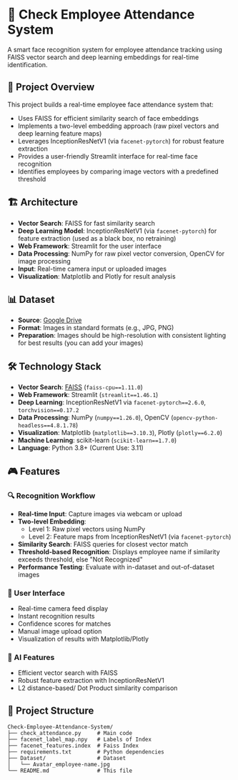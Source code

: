 # 👤 Check Employee Attendance System

A smart face recognition system for employee attendance tracking using FAISS vector search and deep learning embeddings for real-time identification.

## 🎯 Project Overview

This project builds a real-time employee face attendance system that:

- Uses FAISS for efficient similarity search of face embeddings
- Implements a two-level embedding approach (raw pixel vectors and deep learning feature maps)
- Leverages InceptionResNetV1 (via `facenet-pytorch`) for robust feature extraction
- Provides a user-friendly Streamlit interface for real-time face recognition
- Identifies employees by comparing image vectors with a predefined threshold

## 🏗️ Architecture

- **Vector Search**: FAISS for fast similarity search
- **Deep Learning Model**: InceptionResNetV1 (via `facenet-pytorch`) for feature extraction (used as a black box, no retraining)
- **Web Framework**: Streamlit for the user interface
- **Data Processing**: NumPy for raw pixel vector conversion, OpenCV for image processing
- **Input**: Real-time camera input or uploaded images
- **Visualization**: Matplotlib and Plotly for result analysis

## 📊 Dataset

- **Source**: [Google Drive](https://drive.google.com/file/d/1WINKn7eU2RizsImBhsb-pPWisulzPK09/view?usp=sharing)
- **Format**: Images in standard formats (e.g., JPG, PNG)
- **Preparation**: Images should be high-resolution with consistent lighting for best results (you can add your images)

## 🛠️ Technology Stack

- **Vector Search**: [FAISS](https://github.com/facebookresearch/faiss) (`faiss-cpu==1.11.0`)
- **Web Framework**: Streamlit (`streamlit==1.46.1`)
- **Deep Learning**: InceptionResNetV1 via `facenet-pytorch==2.6.0`, `torchvision==0.17.2`
- **Data Processing**: NumPy (`numpy==1.26.0`), OpenCV (`opencv-python-headless==4.8.1.78`)
- **Visualization**: Matplotlib (`matplotlib==3.10.3`), Plotly (`plotly==6.2.0`)
- **Machine Learning**: scikit-learn (`scikit-learn==1.7.0`)
- **Language**: Python 3.8+ (Current Use: 3.11)

## 🎮 Features

### 🔍 Recognition Workflow

- **Real-time Input**: Capture images via webcam or upload
- **Two-level Embedding**:
  - Level 1: Raw pixel vectors using NumPy
  - Level 2: Feature maps from InceptionResNetV1 (via `facenet-pytorch`)
- **Similarity Search**: FAISS queries for closest vector match
- **Threshold-based Recognition**: Displays employee name if similarity exceeds threshold, else "Not Recognized"
- **Performance Testing**: Evaluate with in-dataset and out-of-dataset images

### 🎨 User Interface

- Real-time camera feed display
- Instant recognition results
- Confidence scores for matches
- Manual image upload option
- Visualization of results with Matplotlib/Plotly

### 🧠 AI Features

- Efficient vector search with FAISS
- Robust feature extraction with InceptionResNetV1
- L2 distance-based/ Dot Product similarity comparison

## 📁 Project Structure

```text
Check-Employee-Attendance-System/
├── check_attendance.py     # Main code
├── facenet_label_map.npy   # Labels of Index
├── facenet_features.index  # Faiss Index
├── requirements.txt        # Python dependencies
├── Dataset/                # Dataset
│   └── Avatar_employee-name.jpg
└── README.md               # This file
```

